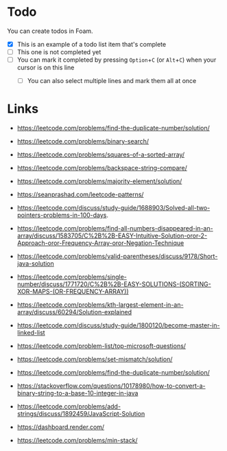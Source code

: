 # Todo

You can create todos in Foam.

- [x] This is an example of a todo list item that's complete
- [ ] This one is not completed yet
- [ ] You can mark it completed by pressing `Option`+`C` (or `Alt`+`C`) when your cursor is on this line
  - [ ] You can also select multiple lines and mark them all at once


# Links

- https://leetcode.com/problems/find-the-duplicate-number/solution/
- https://leetcode.com/problems/binary-search/
- https://leetcode.com/problems/squares-of-a-sorted-array/
- https://leetcode.com/problems/backspace-string-compare/
- https://leetcode.com/problems/majority-element/solution/
- https://seanprashad.com/leetcode-patterns/
- https://leetcode.com/discuss/study-guide/1688903/Solved-all-two-pointers-problems-in-100-days.
- https://leetcode.com/problems/find-all-numbers-disappeared-in-an-array/discuss/1583705/C%2B%2B-EASY-Intuitive-Solution-oror-2-Approach-oror-Frequency-Array-oror-Negation-Technique
- https://leetcode.com/problems/valid-parentheses/discuss/9178/Short-java-solution
- https://leetcode.com/problems/single-number/discuss/1771720/C%2B%2B-EASY-SOLUTIONS-(SORTING-XOR-MAPS-(OR-FREQUENCY-ARRAY))
- https://leetcode.com/problems/kth-largest-element-in-an-array/discuss/60294/Solution-explained
- https://leetcode.com/discuss/study-guide/1800120/become-master-in-linked-list


- https://leetcode.com/problem-list/top-microsoft-questions/
- https://leetcode.com/problems/set-mismatch/solution/
- https://leetcode.com/problems/find-the-duplicate-number/solution/
- https://stackoverflow.com/questions/10178980/how-to-convert-a-binary-string-to-a-base-10-integer-in-java
- https://leetcode.com/problems/add-strings/discuss/1892459/JavaScript-Solution
- https://dashboard.render.com/

- https://leetcode.com/problems/min-stack/

